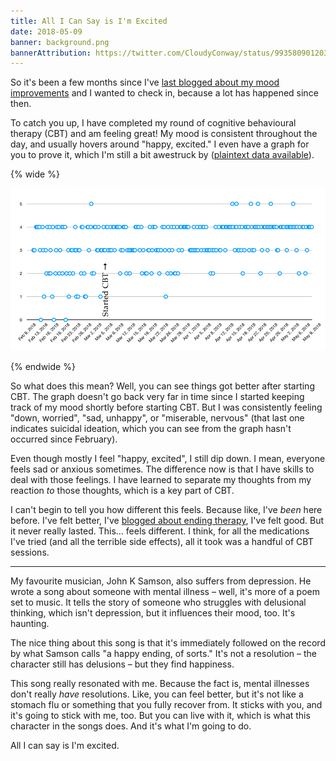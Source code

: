 ```yaml
---
title: All I Can Say is I'm Excited
date: 2018-05-09
banner: background.png
bannerAttribution: https://twitter.com/CloudyConway/status/993580901203435521
---
```


So it's been a few months since I've [last blogged about my mood improvements](/blog/mood-improvements/) and I wanted to check in, because a lot has happened since then.

To catch you up, I have completed my round of cognitive behavioural therapy (CBT) and am feeling great! My mood is consistent throughout the day, and usually hovers around "happy, excited." I even have a graph for you to prove it, which I'm still a bit awestruck by ([plaintext data available](https://gist.github.com/ashfurrow/406dfa25fa8aeba43abea5e52a81f2e8)).

{% wide %}

![Graph of my mood](graph.png)

{% endwide %}

So what does this mean? Well, you can see things got better after starting CBT. The graph doesn't go back very far in time since I started keeping track of my mood shortly before starting CBT. But I was consistently feeling "down, worried", "sad, unhappy", or "miserable, nervous" (that last one indicates suicidal ideation, which you can see from the graph hasn't occurred since February).

Even though mostly I feel "happy, excited", I still dip down. I mean, everyone feels sad or anxious sometimes. The difference now is that I have skills to deal with those feelings. I have learned to separate my thoughts from my reaction _to_ those thoughts, which is a key part of CBT.

I can't begin to tell you how different this feels. Because like, I've _been_ here before. I've felt better, I've [blogged about ending therapy](https://ashfurrow.com/blog/therapys-end/), I've felt good. But it never really lasted. This... feels different. I think, for all the medications I've tried (and all the terrible side effects), all it took was a handful of CBT sessions.

---

My favourite musician, John K Samson, also suffers from depression. He wrote a song about someone with mental illness – well, it's more of a poem set to music. It tells the story of someone who struggles with delusional thinking, which isn't depression, but it influences their mood, too. It's haunting.

<Spotify src="https://open.spotify.com/embed/track/7jI7kdXqAgDpCq6Y6anYqc" />

The nice thing about this song is that it's immediately followed on the record by what Samson calls "a happy ending, of sorts." It's not a resolution – the character still has delusions – but they find happiness.

<Spotify src="https://open.spotify.com/embed/track/3GAoGRa1CilOHMQWb239Bm" />
  
This song really resonated with me. Because the fact is, mental illnesses don't really _have_ resolutions. Like, you can feel better, but it's not like a stomach flu or something that you fully recover from. It sticks with you, and it's going to stick with me, too. But you can live with it, which is what this character in the songs does. And it's what I'm going to do.

All I can say is I'm excited.
